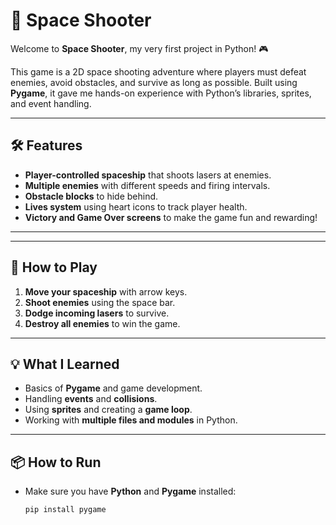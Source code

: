 # 🚀 Space Shooter

Welcome to **Space Shooter**, my very first project in Python! 🎮

This game is a 2D space shooting adventure where players must defeat enemies, avoid obstacles, and survive as long as possible. Built using **Pygame**, it gave me hands-on experience with Python’s libraries, sprites, and event handling.

---

## 🛠️ Features

- **Player-controlled spaceship** that shoots lasers at enemies.
- **Multiple enemies** with different speeds and firing intervals.
- **Obstacle blocks** to hide behind.
- **Lives system** using heart icons to track player health.
- **Victory and Game Over screens** to make the game fun and rewarding!

---

---

## 🚀 How to Play

1. **Move your spaceship** with arrow keys.
2. **Shoot enemies** using the space bar.
3. **Dodge incoming lasers** to survive.
4. **Destroy all enemies** to win the game.

---

## 💡 What I Learned

- Basics of **Pygame** and game development.
- Handling **events** and **collisions**.
- Using **sprites** and creating a **game loop**.
- Working with **multiple files and modules** in Python.

---

## 📦 How to Run

- Make sure you have **Python** and **Pygame** installed:
  ```bash
  pip install pygame
  ```
